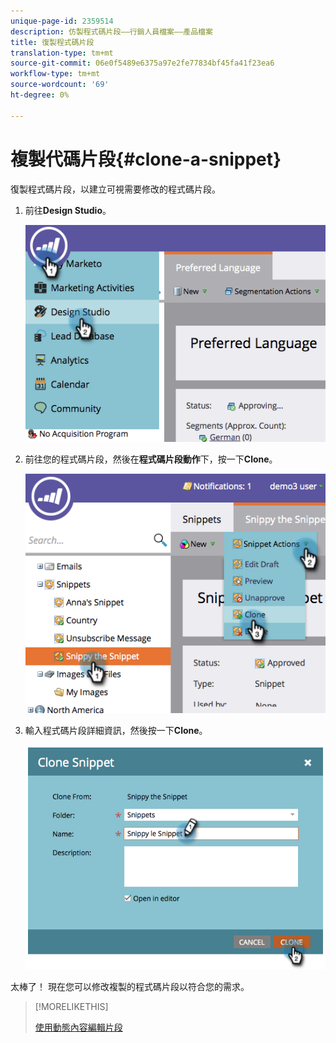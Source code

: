 ```yaml
---
unique-page-id: 2359514
description: 仿製程式碼片段——行銷人員檔案——產品檔案
title: 復製程式碼片段
translation-type: tm+mt
source-git-commit: 06e0f5489e6375a97e2fe77834bf45fa41f23ea6
workflow-type: tm+mt
source-wordcount: '69'
ht-degree: 0%

---
```



# 複製代碼片段{#clone-a-snippet}

復製程式碼片段，以建立可視需要修改的程式碼片段。

1. 前往&#x200B;**Design Studio**。

   ![](assets/image2014-9-16-10-3a32-3a36.png)

1. 前往您的程式碼片段，然後在&#x200B;**程式碼片段動作**&#x200B;下，按一下&#x200B;**Clone**。

   ![](assets/image2014-9-16-10-3a32-3a44.png)

1. 輸入程式碼片段詳細資訊，然後按一下&#x200B;**Clone**。

   ![](assets/image2014-9-16-10-3a32-3a53.png)

太棒了！ 現在您可以修改複製的程式碼片段以符合您的需求。

>[!MORELIKETHIS]
>
>[使用動態內容編輯片段](/help/marketo/product-docs/personalization/segmentation-and-snippets/snippets/edit-snippets-with-dynamic-content.md)
